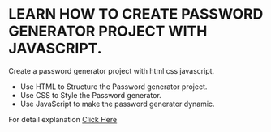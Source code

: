 # LEARN HOW TO CREATE PASSWORD GENERATOR PROJECT WITH JAVASCRIPT.
<p>Create a password generator project with html css javascript.</p>
<ul>
<li>Use HTML to Structure the Password generator project.</li>
<li>Use CSS to Style the Password generator.</li>
<li>Use JavaScript to make the password generator dynamic.</li>
</ul>
<p>For detail explanation <a href="https://projects.sparkifysolutions.com/password-generator-project-with-javascript/">Click Here</a></p>